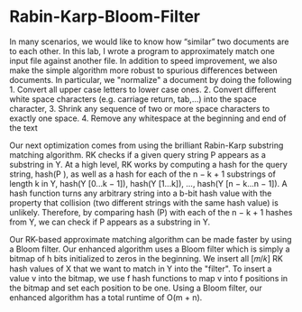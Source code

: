 # Rabin-Karp-Bloom-Filter
In many scenarios, we would like to know how “similar” two documents are to each other.
In this lab, I wrote a program to approximately match one input file against another file. 
In addition to speed improvement, we also make the simple algorithm more robust to spurious differences between documents. 
In particular, we "normalize" a document by doing the following
    1. Convert all upper case letters to lower case ones.
    2. Convert different white space characters (e.g. carriage return, tab,...) into the space character,
    3. Shrink any sequence of two or more space characters to exactly one space.
    4. Remove any whitespace at the beginning and end of the text
    
Our next optimization comes from using the brilliant Rabin-Karp substring matching algorithm.
RK checks if a given query string P appears as a substring in Y. At a high level, RK works by
computing a hash for the query string, hash(P ), as well as a hash for each of the n − k + 1
substrings of length k in Y, hash(Y [0...k − 1]), hash(Y [1...k]), ..., hash(Y [n − k...n − 1]). 
A hash
function turns any arbitrary string into a b-bit hash value with the property that collision (two
different strings with the same hash value) is unlikely. Therefore, by comparing hash (P) with
each of the n − k + 1 hashes from Y, we can check if P appears as a substring in Y. 

Our RK-based approximate matching algorithm can be made faster by using a Bloom filter.
Our enhanced algorithm uses a Bloom filter which is simply a bitmap of h bits initialized to zeros
in the beginning. We insert all [𝑚/𝑘] RK hash values of X that we want to match in Y into the "filter".
To insert a value v into the bitmap, we use f hash functions to map v into f positions in the bitmap
and set each position to be one. 
Using a Bloom filter, our enhanced algorithm has a total runtime of O(m + n).
